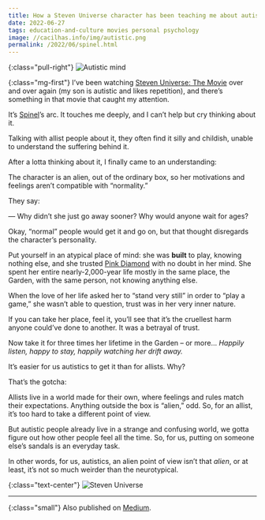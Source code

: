 ```yaml
---
title: How a Steven Universe character has been teaching me about autistic empathy
date: 2022-06-27
tags: education-and-culture movies personal psychology
image: //cacilhas.info/img/autistic.png
permalink: /2022/06/spinel.html
---
```

[medium]: https://cacilhas.medium.com/how-a-steven-universe-character-has-been-teaching-me-about-autistic-empathy-bf2da980834a
[pink-diamond]: https://steven-universe.fandom.com/wiki/Pink_Diamond
[spinel]: https://steven-universe.fandom.com/wiki/Spinel
[the-movie]: https://steven-universe.fandom.com/wiki/Steven_Universe:_The_Movie

{:class="pull-right"} <img alt="Autistic mind" src="{{{ image }}}" />

{:class="mg-first"} I’ve been watching [Steven Universe: The Movie][the-movie]
over and over again (my son is autistic and likes repetition), and there’s
something in that movie that caught my attention.

It’s [Spinel][spinel]’s arc. It touches me deeply, and I can’t help but cry
thinking about it.

Talking with allist people about it, they often find it silly and childish,
unable to understand the suffering behind it.

After a lotta thinking about it, I finally came to an understanding:

The character is an alien, out of the ordinary box, so her motivations and
feelings aren’t compatible with “normality.”

They say:

— Why didn’t she just go away sooner? Why would anyone wait for ages?

Okay, “normal” people would get it and go on, but that thought disregards the
character’s personality.

Put yourself in an atypical place of mind: she was **built** to play, knowing
nothing else, and she trusted [Pink Diamond][pink-diamond] with no doubt in her
mind. She spent her entire nearly-2,000-year life mostly in the same place, the
Garden, with the same person, not knowing anything else.

When the love of her life asked her to “stand very still” in order to “play a
game,” she wasn’t able to question, trust was in her very inner nature.

If you can take her place, feel it, you’ll see that it’s the cruellest harm anyone
could’ve done to another. It was a betrayal of trust.

Now take it for three times her lifetime in the Garden – or more…
*Happily listen, happy to stay, happily watching her drift away.*

It’s easier for us autistics to get it than for allists. Why?

That’s the gotcha:

Allists live in a world made for their own, where feelings and rules match their
expectations. Anything outside the box is “alien,” odd. So, for an allist, it’s
too hard to take a different point of view.

But autistic people already live in a strange and confusing world, we gotta
figure out how other people feel all the time. So, for us, putting on someone
else’s sandals is an everyday task.

In other words, for us, autistics, an alien point of view isn’t that *alien*, or
at least, it’s not so much weirder than the neurotypical.

{:class="text-center"} <img src="//cacilhas.info/img/steven-universe.jpg" alt="Steven Universe" />

-----

{:class="small"} Also published on [Medium][medium].